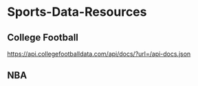 # Sports-Data-Resources

## College Football

https://api.collegefootballdata.com/api/docs/?url=/api-docs.json

## NBA

